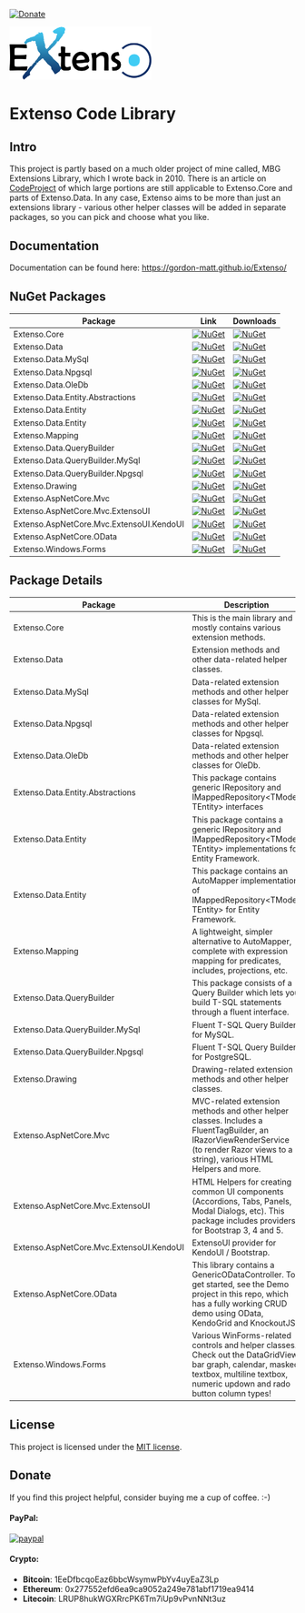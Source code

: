 [![Donate](https://img.shields.io/badge/Donate-PayPal-green.svg)](https://www.paypal.com/cgi-bin/webscr?cmd=_donations&business=gordon_matt%40live%2ecom&lc=AU&currency_code=AUD&bn=PP%2dDonationsBF%3abtn_donateCC_LG%2egif%3aNonHosted)

<img src="https://github.com/gordon-matt/Extenso/blob/master/_Misc/ExtensoLogo.png" alt="Logo" width="250" />

# Extenso Code Library

## Intro
This project is partly based on a much older project of mine called, MBG Extensions Library, which I wrote back in 2010. There is an article on [CodeProject](https://www.codeproject.com/Articles/116940/MBG-Extensions-Library) of which large portions are still applicable to Extenso.Core and parts of Extenso.Data. In any case, Extenso aims to be more than just an extensions library - various other helper classes will be added in separate packages, so you can pick and choose what you like.

## Documentation
Documentation can be found here: https://gordon-matt.github.io/Extenso/

## NuGet Packages

| Package | Link | Downloads |
|---------|------|-------------|
| Extenso.Core | [![NuGet](https://img.shields.io/nuget/v/Extenso.Core?style=flat-square&logo=nuget&label=Version)](https://www.nuget.org/packages/Extenso.Core) | [![NuGet](https://img.shields.io/nuget/dt/Extenso.Core?style=flat-square&logo=nuget&label=Downloads)](https://www.nuget.org/packages/Extenso.Core) |
| Extenso.Data | [![NuGet](https://img.shields.io/nuget/v/Extenso.Data?style=flat-square&logo=nuget&label=Version)](https://www.nuget.org/packages/Extenso.Data) | [![NuGet](https://img.shields.io/nuget/dt/Extenso.Data?style=flat-square&logo=nuget&label=Downloads)](https://www.nuget.org/packages/Extenso.Data) |
| Extenso.Data.MySql | [![NuGet](https://img.shields.io/nuget/v/Extenso.Data.MySql?style=flat-square&logo=nuget&label=Version)](https://www.nuget.org/packages/Extenso.Data.MySql) | [![NuGet](https://img.shields.io/nuget/dt/Extenso.Data.MySql?style=flat-square&logo=nuget&label=Downloads)](https://www.nuget.org/packages/Extenso.Data.MySql) |
| Extenso.Data.Npgsql | [![NuGet](https://img.shields.io/nuget/v/Extenso.Data.Npgsql?style=flat-square&logo=nuget&label=Version)](https://www.nuget.org/packages/Extenso.Data.Npgsql) | [![NuGet](https://img.shields.io/nuget/dt/Extenso.Data.Npgsql?style=flat-square&logo=nuget&label=Downloads)](https://www.nuget.org/packages/Extenso.Data.Npgsql) |
| Extenso.Data.OleDb | [![NuGet](https://img.shields.io/nuget/v/Extenso.Data.OleDb?style=flat-square&logo=nuget&label=Version)](https://www.nuget.org/packages/Extenso.Data.OleDb) | [![NuGet](https://img.shields.io/nuget/dt/Extenso.Data.OleDb?style=flat-square&logo=nuget&label=Downloads)](https://www.nuget.org/packages/Extenso.Data.OleDb) |
| Extenso.Data.Entity.Abstractions | [![NuGet](https://img.shields.io/nuget/v/Extenso.Data.Entity.Abstractions?style=flat-square&logo=nuget&label=Version)](https://www.nuget.org/packages/Extenso.Data.Entity.Abstractions) | [![NuGet](https://img.shields.io/nuget/dt/Extenso.Data.Entity.Abstractions?style=flat-square&logo=nuget&label=Downloads)](https://www.nuget.org/packages/Extenso.Data.Entity.Abstractions) |
| Extenso.Data.Entity | [![NuGet](https://img.shields.io/nuget/v/Extenso.Data.Entity?style=flat-square&logo=nuget&label=Version)](https://www.nuget.org/packages/Extenso.Data.Entity) | [![NuGet](https://img.shields.io/nuget/dt/Extenso.Data.Entity?style=flat-square&logo=nuget&label=Downloads)](https://www.nuget.org/packages/Extenso.Data.Entity) |
| Extenso.Data.Entity | [![NuGet](https://img.shields.io/nuget/v/Extenso.Data.Entity?style=flat-square&logo=nuget&label=Version)](https://www.nuget.org/packages/Extenso.Data.Entity) | [![NuGet](https://img.shields.io/nuget/dt/Extenso.Data.Entity?style=flat-square&logo=nuget&label=Downloads)](https://www.nuget.org/packages/Extenso.Data.Entity) |
| Extenso.Mapping | [![NuGet](https://img.shields.io/nuget/v/Extenso.Mapping?style=flat-square&logo=nuget&label=Version)](https://www.nuget.org/packages/Extenso.Mapping) | [![NuGet](https://img.shields.io/nuget/dt/Extenso.Mapping?style=flat-square&logo=nuget&label=Downloads)](https://www.nuget.org/packages/Extenso.Mapping) |
| Extenso.Data.QueryBuilder | [![NuGet](https://img.shields.io/nuget/v/Extenso.Data.QueryBuilder?style=flat-square&logo=nuget&label=Version)](https://www.nuget.org/packages/Extenso.Data.QueryBuilder) | [![NuGet](https://img.shields.io/nuget/dt/Extenso.Data.QueryBuilder?style=flat-square&logo=nuget&label=Downloads)](https://www.nuget.org/packages/Extenso.Data.QueryBuilder) |
| Extenso.Data.QueryBuilder.MySql | [![NuGet](https://img.shields.io/nuget/v/Extenso.Data.QueryBuilder.MySql?style=flat-square&logo=nuget&label=Version)](https://www.nuget.org/packages/Extenso.Data.QueryBuilder.MySql) | [![NuGet](https://img.shields.io/nuget/dt/Extenso.Data.QueryBuilder.MySql?style=flat-square&logo=nuget&label=Downloads)](https://www.nuget.org/packages/Extenso.Data.QueryBuilder.MySql) |
| Extenso.Data.QueryBuilder.Npgsql | [![NuGet](https://img.shields.io/nuget/v/Extenso.Data.QueryBuilder.Npgsql?style=flat-square&logo=nuget&label=Version)](https://www.nuget.org/packages/Extenso.Data.QueryBuilder.Npgsql) | [![NuGet](https://img.shields.io/nuget/dt/Extenso.Data.QueryBuilder.Npgsql?style=flat-square&logo=nuget&label=Downloads)](https://www.nuget.org/packages/Extenso.Data.QueryBuilder.Npgsql) |
| Extenso.Drawing | [![NuGet](https://img.shields.io/nuget/v/Extenso.Drawing?style=flat-square&logo=nuget&label=Version)](https://www.nuget.org/packages/Extenso.Drawing) | [![NuGet](https://img.shields.io/nuget/dt/Extenso.Drawing?style=flat-square&logo=nuget&label=Downloads)](https://www.nuget.org/packages/Extenso.Drawing) |
| Extenso.AspNetCore.Mvc | [![NuGet](https://img.shields.io/nuget/v/Extenso.AspNetCore.Mvc?style=flat-square&logo=nuget&label=Version)](https://www.nuget.org/packages/Extenso.AspNetCore.Mvc) | [![NuGet](https://img.shields.io/nuget/dt/Extenso.AspNetCore.Mvc?style=flat-square&logo=nuget&label=Downloads)](https://www.nuget.org/packages/Extenso.AspNetCore.Mvc) |
| Extenso.AspNetCore.Mvc.ExtensoUI | [![NuGet](https://img.shields.io/nuget/v/Extenso.AspNetCore.Mvc.ExtensoUI?style=flat-square&logo=nuget&label=Version)](https://www.nuget.org/packages/Extenso.AspNetCore.Mvc.ExtensoUI) | [![NuGet](https://img.shields.io/nuget/dt/Extenso.AspNetCore.Mvc.ExtensoUI?style=flat-square&logo=nuget&label=Downloads)](https://www.nuget.org/packages/Extenso.AspNetCore.Mvc.ExtensoUI) |
| Extenso.AspNetCore.Mvc.ExtensoUI.KendoUI | [![NuGet](https://img.shields.io/nuget/v/Extenso.AspNetCore.Mvc.ExtensoUI.KendoUI?style=flat-square&logo=nuget&label=Version)](https://www.nuget.org/packages/Extenso.AspNetCore.Mvc.ExtensoUI.KendoUI) | [![NuGet](https://img.shields.io/nuget/dt/Extenso.AspNetCore.Mvc.ExtensoUI.KendoUI?style=flat-square&logo=nuget&label=Downloads)](https://www.nuget.org/packages/Extenso.AspNetCore.Mvc.ExtensoUI.KendoUI) |
| Extenso.AspNetCore.OData | [![NuGet](https://img.shields.io/nuget/v/Extenso.AspNetCore.OData?style=flat-square&logo=nuget&label=Version)](https://www.nuget.org/packages/Extenso.AspNetCore.OData) | [![NuGet](https://img.shields.io/nuget/dt/Extenso.AspNetCore.OData?style=flat-square&logo=nuget&label=Downloads)](https://www.nuget.org/packages/Extenso.AspNetCore.OData) |
| Extenso.Windows.Forms | [![NuGet](https://img.shields.io/nuget/v/Extenso.Windows.Forms?style=flat-square&logo=nuget&label=Version)](https://www.nuget.org/packages/Extenso.Windows.Forms) | [![NuGet](https://img.shields.io/nuget/dt/Extenso.Windows.Forms?style=flat-square&logo=nuget&label=Downloads)](https://www.nuget.org/packages/Extenso.Windows.Forms) |

## Package Details

| Package | Description |
|---------|------|
| Extenso.Core | This is the main library and mostly contains various extension methods. |
| Extenso.Data | Extension methods and other data-related helper classes. |
| Extenso.Data.MySql | Data-related extension methods and other helper classes for MySql. |
| Extenso.Data.Npgsql | Data-related extension methods and other helper classes for Npgsql. |
| Extenso.Data.OleDb | Data-related extension methods and other helper classes for OleDb. |
| Extenso.Data.Entity.Abstractions | This package contains generic IRepository and IMappedRepository<TModel, TEntity> interfaces |
| Extenso.Data.Entity | This package contains a generic IRepository and IMappedRepository<TModel, TEntity> implementations for Entity Framework. |
| Extenso.Data.Entity | This package contains an AutoMapper implementation of IMappedRepository<TModel, TEntity> for Entity Framework. |
| Extenso.Mapping | A lightweight, simpler alternative to AutoMapper, complete with expression mapping for predicates, includes, projections, etc. |
| Extenso.Data.QueryBuilder | This package consists of a Query Builder which lets you build T-SQL statements through a fluent interface. |
| Extenso.Data.QueryBuilder.MySql | Fluent T-SQL Query Builder for MySQL. |
| Extenso.Data.QueryBuilder.Npgsql | Fluent T-SQL Query Builder for PostgreSQL. |
| Extenso.Drawing | Drawing-related extension methods and other helper classes. |
| Extenso.AspNetCore.Mvc | MVC-related extension methods and other helper classes. Includes a FluentTagBuilder, an IRazorViewRenderService (to render Razor views to a string), various HTML Helpers and more. |
| Extenso.AspNetCore.Mvc.ExtensoUI | HTML Helpers for creating common UI components (Accordions, Tabs, Panels, Modal Dialogs, etc). This package includes providers for Bootstrap 3, 4 and 5. |
| Extenso.AspNetCore.Mvc.ExtensoUI.KendoUI | ExtensoUI provider for KendoUI / Bootstrap. |
| Extenso.AspNetCore.OData | This library contains a GenericODataController. To get started, see the Demo project in this repo, which has a fully working CRUD demo using OData, KendoGrid and KnockoutJS. |
| Extenso.Windows.Forms | Various WinForms-related controls and helper classes. Check out the DataGridView bar graph, calendar, masked textbox, multiline textbox, numeric updown and rado button column types! |

## License

This project is licensed under the [MIT license](LICENSE.txt).

## Donate
If you find this project helpful, consider buying me a cup of coffee.  :-)

#### PayPal:

[![paypal](https://www.paypalobjects.com/en_US/i/btn/btn_donateCC_LG.gif)](https://www.paypal.com/cgi-bin/webscr?cmd=_donations&business=gordon_matt%40live%2ecom&lc=AU&currency_code=AUD&bn=PP%2dDonationsBF%3abtn_donateCC_LG%2egif%3aNonHosted)

#### Crypto:
- **Bitcoin**: 1EeDfbcqoEaz6bbcWsymwPbYv4uyEaZ3Lp
- **Ethereum**: 0x277552efd6ea9ca9052a249e781abf1719ea9414
- **Litecoin**: LRUP8hukWGXRrcPK6Tm7iUp9vPvnNNt3uz
